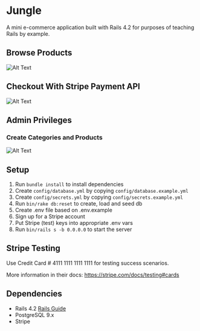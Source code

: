 # Jungle

A mini e-commerce application built with Rails 4.2 for purposes of teaching Rails by example.

## Browse Products

![Alt Text](https://j.gifs.com/nxVVOP.gif)

## Checkout With Stripe Payment API

![Alt Text](https://j.gifs.com/9177DY.gif)

## Admin Privileges

### Create Categories and Products

![Alt Text](https://j.gifs.com/q7XXQD.gif)

## Setup

1. Run `bundle install` to install dependencies
2. Create `config/database.yml` by copying `config/database.example.yml`
3. Create `config/secrets.yml` by copying `config/secrets.example.yml`
4. Run `bin/rake db:reset` to create, load and seed db
5. Create .env file based on .env.example
6. Sign up for a Stripe account
7. Put Stripe (test) keys into appropriate .env vars
8. Run `bin/rails s -b 0.0.0.0` to start the server

## Stripe Testing

Use Credit Card # 4111 1111 1111 1111 for testing success scenarios.

More information in their docs: <https://stripe.com/docs/testing#cards>

## Dependencies

- Rails 4.2 [Rails Guide](http://guides.rubyonrails.org/v4.2/)
- PostgreSQL 9.x
- Stripe
